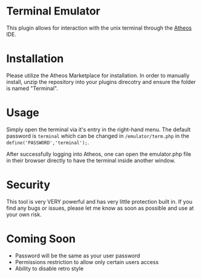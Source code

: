 # Terminal Emulator

This plugin allows for interaction with the unix terminal through the [Atheos](http://www.atheos.io) IDE.

# Installation

Please utilize the Atheos Marketplace for installation. In order to manually install, unzip the repository into your plugins direcotry and ensure the folder is named "Terminal".

# Usage

Simply open the terminal via it's entry in the right-hand menu. The default password is `terminal` which can be changed in `/emulator/term.php` in the `define('PASSWORD','terminal');`.

After successfully logging into Atheos, one can open the emulator.php file in their browser directly to have the terminal inside another window.

# Security

This tool is very VERY powerful and has very little protection built in. If you find any bugs or issues, please let me know as soon as possible and use at your own risk.

# Coming Soon

- Password will be the same as your user password
- Permissions restriction to allow only certain users access
- Ability to disable retro style